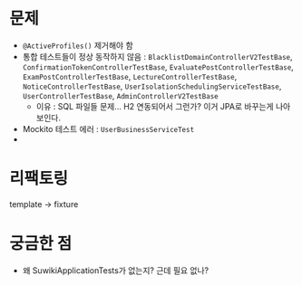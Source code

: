 # 문제

- `@ActiveProfiles()` 제거해야 함
- 통합 테스트들이 정상 동작하지 않음 : `BlacklistDomainControllerV2TestBase`, `ConfirmationTokenControllerTestBase`, `EvaluatePostControllerTestBase`, `ExamPostControllerTestBase`, `LectureControllerTestBase`, `NoticeControllerTestBase`, `UserIsolationSchedulingServiceTestBase`, `UserControllerTestBase`, `AdminControllerV2TestBase`
  - 이유 : SQL 파일들 문제... H2 연동되어서 그런가? 이거 JPA로 바꾸는게 나아보인다.
- Mockito 테스트 에러 : `UserBusinessServiceTest`
- 

# 리팩토링 
template -> fixture

# 궁금한 점

- 왜 SuwikiApplicationTests가 없는지? 근데 필요 없나?